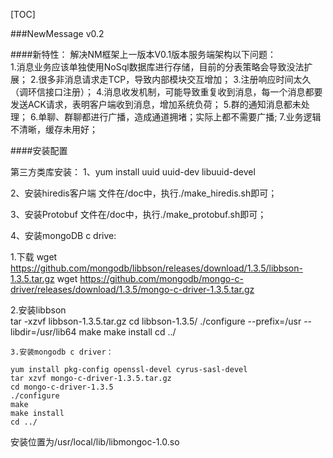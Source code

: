 [TOC]

###NewMessage v0.2

####新特性：
解决NM框架上一版本V0.1版本服务端架构以下问题：   
1.消息业务应该单独使用NoSql数据库进行存储，目前的分表策略会导致没法扩展；
2.很多非消息请求走TCP，导致内部模块交互增加；
3.注册响应时间太久（调环信接口注册）；
4.消息收发机制，可能导致重复收到消息，每一个消息都要发送ACK请求，表明客户端收到消息，增加系统负荷；
5.群的通知消息都未处理；
6.单聊、群聊都进行广播，造成通道拥堵；实际上都不需要广播;
7.业务逻辑不清晰，缓存未用好；


####安装配置

第三方类库安装：
1、yum install uuid uuid-dev libuuid-devel

2、安装hiredis客户端
文件在/doc中，执行./make_hiredis.sh即可；

3、安装Protobuf
文件在/doc中，执行./make_protobuf.sh即可；

4、安装mongoDB c drive:

1.下载
    wget https://github.com/mongodb/libbson/releases/download/1.3.5/libbson-1.3.5.tar.gz
    wget https://github.com/mongodb/mongo-c-driver/releases/download/1.3.5/mongo-c-driver-1.3.5.tar.gz

2.安装libbson  
tar -xzvf libbson-1.3.5.tar.gz
    cd libbson-1.3.5/
    ./configure --prefix=/usr --libdir=/usr/lib64
    make
    make install
    cd ../
    
    3.安装mongodb c driver：  
    
    yum install pkg-config openssl-devel cyrus-sasl-devel
    tar xzvf mongo-c-driver-1.3.5.tar.gz
    cd mongo-c-driver-1.3.5
    ./configure
    make
    make install
    cd ../

  
  
安装位置为/usr/local/lib/libmongoc-1.0.so
